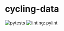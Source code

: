 # cycling-data
![pytests](https://github.com/github/docs/actions/workflows/test_and_lint.yml/badge.svg)
[![linting: pylint](https://img.shields.io/badge/linting-pylint-yellowgreen)](https://github.com/pylint-dev/pylint)

